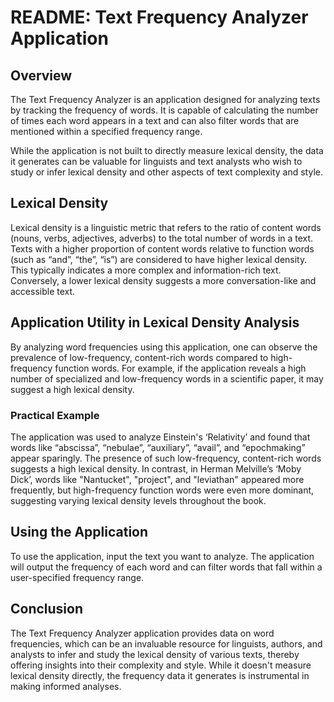 # README: Text Frequency Analyzer Application

## Overview

The Text Frequency Analyzer is an application designed for analyzing texts by tracking the frequency of words. It is capable of calculating the number of times each word appears in a text and can also filter words that are mentioned within a specified frequency range.

While the application is not built to directly measure lexical density, the data it generates can be valuable for linguists and text analysts who wish to study or infer lexical density and other aspects of text complexity and style.

## Lexical Density

Lexical density is a linguistic metric that refers to the ratio of content words (nouns, verbs, adjectives, adverbs) to the total number of words in a text. Texts with a higher proportion of content words relative to function words (such as “and”, “the”, “is”) are considered to have higher lexical density. This typically indicates a more complex and information-rich text. Conversely, a lower lexical density suggests a more conversation-like and accessible text.

## Application Utility in Lexical Density Analysis

By analyzing word frequencies using this application, one can observe the prevalence of low-frequency, content-rich words compared to high-frequency function words. For example, if the application reveals a high number of specialized and low-frequency words in a scientific paper, it may suggest a high lexical density.

### Practical Example

The application was used to analyze Einstein's ‘Relativity’ and found that words like “abscissa”, “nebulae”, “auxiliary”, “avail”, and “epochmaking” appear sparingly. The presence of such low-frequency, content-rich words suggests a high lexical density. In contrast, in Herman Melville’s ‘Moby Dick’, words like "Nantucket", "project", and "leviathan" appeared more frequently, but high-frequency function words were even more dominant, suggesting varying lexical density levels throughout the book.

## Using the Application

To use the application, input the text you want to analyze. The application will output the frequency of each word and can filter words that fall within a user-specified frequency range.

## Conclusion

The Text Frequency Analyzer application provides data on word frequencies, which can be an invaluable resource for linguists, authors, and analysts to infer and study the lexical density of various texts, thereby offering insights into their complexity and style. While it doesn't measure lexical density directly, the frequency data it generates is instrumental in making informed analyses.
